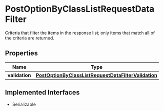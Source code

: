 

# PostOptionByClassListRequestDataFilter

Criteria that filter the items in the response list; only items that match all of the criteria are returned.

## Properties

Name | Type | Description | Notes
------------ | ------------- | ------------- | -------------
**validation** | [**PostOptionByClassListRequestDataFilterValidation**](PostOptionByClassListRequestDataFilterValidation.md) |  |  [optional]


## Implemented Interfaces

* Serializable


